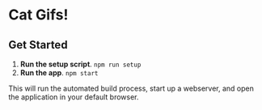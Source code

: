 # Cat Gifs!

## Get Started

1. **Run the setup script**. `npm run setup`
2. **Run the app**. `npm start`

This will run the automated build process, start up a webserver, and open the application in your default browser.

